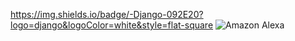 https://img.shields.io/badge/-Django-092E20?logo=django&logoColor=white&style=flat-square
![Amazon Alexa](https://img.shields.io/badge/-Django-092E20?logo=django&logoColor=white&style=flat-square)
